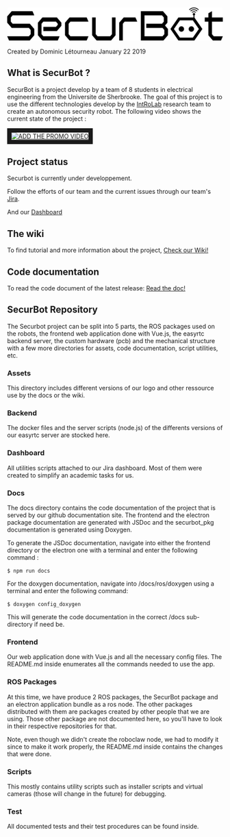 ![Securbot](assets/securbot_logo_text.svg)

Created by Dominic Létourneau
January 22 2019

## What is SecurBot ?
SecurBot is a project develop by a team of 8 students in electrical engineering from the Universite de Sherbrooke. The goal of this project is to use the different technologies develop by the [IntRoLab](https://introlab.3it.usherbrooke.ca/mediawiki-introlab/index.php/Main_Page) research team to create an autonomous security robot. The following video shows the current state of the project :

<a href="http://www.youtube.com/watch?feature=player_embedded&v=YOUTUBE_VIDEO_ID_HERE
" target="_blank"><img src="http://img.youtube.com/vi/YOUTUBE_VIDEO_ID_HERE/0.jpg" 
alt="ADD THE PROMO VIDEO" width="240" height="180" border="10" /></a>

## Project status

Securbot is currently under developpement.

Follow the efforts of our team and the current issues through our team's [Jira](https://securbot.gel.usherbrooke.ca/jira/projects/SEC/issues/).

And our [Dashboard](https://securbot.gel.usherbrooke.ca/dashboard/dashboard.pdf)

## The wiki
To find tutorial and more information about the project, [Check our Wiki!](https://github.com/introlab/securbot/wiki)

## Code documentation
To read the code document of the latest release: [Read the doc!](https://introlab.github.io/securbot/)

## SecurBot Repository

The Securbot project can be split into 5 parts, the ROS packages used on the robots, the frontend web application done with Vue.js, the easyrtc backend server, the custom hardware (pcb) and the mechanical structure with a few more directories for assets, code documentation, script utilities, etc.

### Assets
This directory includes different versions of our logo and other ressource use by the docs or the wiki.

### Backend
The docker files and the server scripts (node.js) of the differents versions of our easyrtc server are stocked here.

### Dashboard
All utilities scripts attached to our Jira dashboard. Most of them were created to simplify an academic tasks for us.

### Docs
The docs directory contains the code documentation of the project that is served by our github documentation site. The frontend and the electron package documentation are generated with JSDoc and the securbot_pkg documentation is generated using Doxygen.

To generate the JSDoc documentation, navigate into either the frontend directory or the electron one with a terminal and enter the following command :
```
$ npm run docs
```

For the doxygen documentation, navigate into /docs/ros/doxygen using a terminal and enter the following command:
```
$ doxygen config_doxygen
```

This will generate the code documentation in the correct /docs sub-directory if need be.

### Frontend
Our web application done with Vue.js and all the necessary config files. The README.md inside enumerates all the commands needed to use the app.

### ROS Packages

At this time, we have produce 2 ROS packages, the SecurBot package and an electron application bundle as a ros node. The other packages distributed with them are packages created by other people that we are using. Those other package are not documented here, so you'll have to look in their respective repositories for that.

Note, even though we didn't create the roboclaw node, we had to modify it since to make it work properly, the README.md inside contains the changes that were done.

### Scripts
This mostly contains utility scripts such as installer scripts and virtual cameras (those will change in the future) for debugging.

### Test
All documented tests and their test procedures can be found inside.


